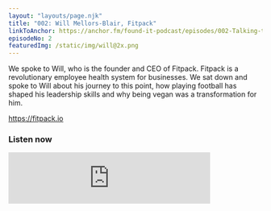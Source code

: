 ```yaml
---
layout: "layouts/page.njk"
title: "002: Will Mellors-Blair, Fitpack"
linkToAnchor: https://anchor.fm/found-it-podcast/episodes/002-Talking-to-Fitpack-founder-and-CEO-Will-Mellors-Blair-about-coming-up-playing-football--having-the-confidence-to-follow-your-vision-and-going-vegan-ekf2lp
episodeNo: 2
featuredImg: /static/img/will@2x.png
---
```

We spoke to Will, who is the founder and CEO of Fitpack. Fitpack is a revolutionary employee health system for businesses. We sat down and spoke to Will about his journey to this point, how playing football has shaped his leadership skills and why being vegan was a transformation for him.

<!--more-->

https://fitpack.io


### Listen now
<iframe src="https://anchor.fm/found-it-podcast/embed/episodes/002-Talking-to-Fitpack-founder-and-CEO-Will-Mellors-Blair-about-coming-up-playing-football--having-the-confidence-to-follow-your-vision-and-going-vegan-ekf2lp" height="102px" width="400px" frameborder="0" scrolling="no"></iframe>

